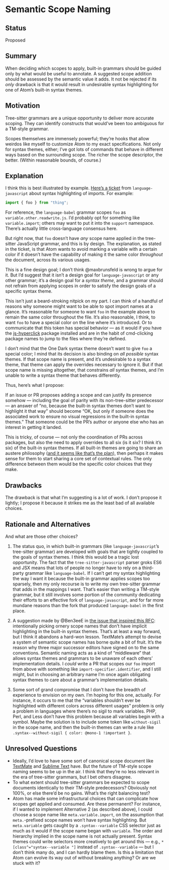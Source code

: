 # Semantic Scope Naming

## Status

Proposed

## Summary

When deciding which scopes to apply, built-in grammars should be guided only by what would be useful to annotate. A suggested scope addition should be assessed by the semantic value it adds. It not be rejected if its _only_ drawback is that it would result in undesirable syntax highlighting for one of Atom’s built-in syntax themes.

## Motivation

Tree-sitter grammars are a unique opportunity to deliver more accurate scoping. They can identify constructs that would’ve been too ambiguous for a TM-style grammar.

Scopes themselves are immensely powerful; they’re hooks that allow weirdos like myself to customize Atom to my exact specifications. Not only for syntax themes, either; I’ve got lots of commands that behave in different ways based on the surrounding scope. The richer the scope descriptor, the better. (Within reasonable bounds, of course.)

## Explanation

I think this is best illustrated by example. [Here’s a ticket](https://github.com/atom/language-javascript/issues/615) from `language-javascript` about syntax highlighting of imports. For example:

```js
import { foo } from "thing";
```

For reference, the `language-babel` grammar scopes `foo` as `variable.other.readwrite.js`. I’d probably opt for something like `variable.import`; others may want to put it into the `support` namespace. There’s actually little cross-language consensus here.

But right now, that `foo` doesn’t have _any_ scope name applied in the tree-sitter JavaScript grammar, and this is by design. The explanation, as stated in the ticket, is that Atom wants to avoid marking a variable with a certain color if it doesn’t have the capability of making it the same color _throughout_ the document, across its various usages.

This is a fine design goal; I don’t think @maxbrunsfeld is wrong to argue for it. But I’d suggest that it isn’t a design goal for `language-javascript` or any other grammar; it’s a design goal for a _syntax theme_, and a grammar should not refrain from applying scopes in order to satisfy the design goals of a specific syntax theme.

This isn’t just a beard-stroking nitpick on my part. I can think of a handful of reasons why someone might want to be able to spot import names at a glance. It’s reasonable for someone to want `foo` in the example above to remain the same color throughout the file. It’s also reasonable, I think, to want `foo` to have a special color on the line where it’s introduced. Or to communicate that this token has special behavior — as it would if you have the [js-hyperclick](https://atom.io/packages/js-hyperclick) package installed and are in the habit of cmd-clicking package names to jump to the files where they’re defined.

I don’t mind that the One Dark syntax theme doesn’t want to give `foo` a special color; I mind that its decision is also binding on _all possible_ syntax themes. If that scope name is present, and it’s undesirable to a syntax theme, that theme can apply the overrides necessary to ignore it. But if that scope name is missing altogether, that constrains _all_ syntax themes, and I’m unable to write a syntax theme that behaves differently.

Thus, here’s what I propose:

If an issue or PR proposes adding a scope and can justify its presence somehow — including the goal of parity with its non-tree-sitter predecessor — an answer of “no, because the built-in syntax themes don’t want to highlight it that way” should become “OK, but only if someone does the associated work to ensure no visual regressions in the built-in syntax themes.” That someone could be the PR’s author or anyone else who has an interest in getting it landed.

This is tricky, of course — not only the coordination of PRs across packages, but also the need to apply overrides to all six (is it six? I think it’s six) of the built-in syntax themes. If all built-in themes are going to share an austere philosophy ([and it seems like that’s the plan](https://github.com/atom/atom/pull/18383#issuecomment-435460854)), then perhaps it makes sense for them to start sharing a core set of contextual rules. The only difference between them would be the specific color choices that they make.

## Drawbacks

The drawback is that what I’m suggesting is a lot of work. I don’t propose it lightly; I propose it because it strikes me as the least bad of all available choices.

## Rationale and Alternatives

And what are those other choices?

1. The status quo, in which built-in grammars (like `language-javascript`’s tree-sitter grammar) are developed with goals that are tightly coupled to the goals of syntax themes. I think this would be a tragic lost opportunity. The fact that the `tree-sitter-javascript` parser groks ES6 and JSX means that lots of people no longer have to rely on a third-party grammar like `language-babel`. If I can’t get my syntax highlighting the way I want it because the built-in grammar applies scopes too sparsely, then my only recourse is to write my own tree-sitter grammar that adds in the mappings I want. That’s easier than writing a TM-style grammar, but it still involves some portion of the community dedicating their efforts to an effective fork of `language-javascript`, and for far more mundane reasons than the fork that produced `language-babel` in the first place.

2. A suggestion made by @Ben3eeE in [the issue that inspired this RFC](https://github.com/atom/language-javascript/issues/649): intentionally picking ornery scope names that don’t have implicit highlighting in the built-in syntax themes. That’s at least a way forward, but I think it abandons a hard-won lesson. TextMate’s attempt to devise a system of semantic scope names has borne quite a bit of fruit. It’s the reason why three major successor editors have signed on to the same conventions. Semantic naming acts as a kind of “middleware” that allows syntax themes and grammars to be unaware of each others’ implementation details. I _could_ write a PR that scopes our `foo` import from above with something like `import-specifier.identifier`, and I still might, but in choosing an arbitrary name I’m once again obligating syntax themes to care about a grammar’s implementation details.

3. Some sort of grand compromise that I don’t have the breadth of experience to envision on my own. I’m hoping for this one, actually. For instance, it occurs to me that the “variables shouldn’t ever be highlighted with different colors across different usages” problem is only a problem in languages where there’s no sigil to mark variables. PHP, Perl, and Less don’t have this problem because all variables begin with a symbol. Maybe the solution is to include some token like `without-sigil` in the scope name, and then the built-in themes can write a rule like `.syntax--without-sigil { color: @mono-1 !important }`.

## Unresolved Questions

- Ideally, I’d love to have some sort of canonical scope document like [TextMate](https://macromates.com/manual/en/language_grammars#naming_conventions) and [Sublime Text](https://sublimetext.com/docs/3/scope_naming.html) have. But the future of TM-style scope naming seems to be up in the air. I think that they’re no less relevant in the era of tree-sitter grammars, but I bet others disagree.
- To what extent should tree-sitter grammars be expected to scope documents identically to their TM-style predecessors? Obviously not 100%, or else there’d be no gains. What’s the right balancing test?
- Atom has made some infrastructural choices that can complicate how scopes get applied and consumed. Are these permanent? For instance, if I wanted to implement Alternative 2 (as described above), I could choose a scope name like `meta.variable.import`, on the assumption that `meta.`-prefixed scope names won’t have syntax highlighting. But `meta.variable` gets caught by a `.syntax--variable` CSS selector just as much as it would if the scope name began with `variable`. The order and hierarchy implied in the scope name is not actually present. Syntax themes could write selectors more creatively to get around this — e.g., `*[class^="syntax--variable "]` instead of `.syntax--variable` — but I don’t think many do, and I can hardly blame them. Is this a limitation that Atom can evolve its way out of without breaking anything? Or are we stuck with it?
